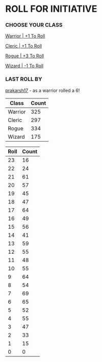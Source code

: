 # ROLL FOR INITIATIVE
### CHOOSE YOUR CLASS

[Warrior | +1 To Roll](https://github.com/benjaminsampica/benjaminsampica/issues/new?title=roll%7Cwarrior&body=Just+click+%27Submit+new+issue%27.)

[Cleric | +1 To Roll](https://github.com/benjaminsampica/benjaminsampica/issues/new?title=roll%7Ccleric&body=Just+click+%27Submit+new+issue%27.)

[Rogue | +3 To Roll](https://github.com/benjaminsampica/benjaminsampica/issues/new?title=roll%7Crogue&body=Just+click+%27Submit+new+issue%27.)

[Wizard | -1 To Roll](https://github.com/benjaminsampica/benjaminsampica/issues/new?title=roll%7Cwizard&body=Just+click+%27Submit+new+issue%27.)
### LAST ROLL BY
[prakarsh17](https://www.github.com/prakarsh17) - as a warrior rolled a 6!

|Class|Count|
|-|-|
|Warrior|325|
|Cleric|297|
|Rogue|334|
|Wizard|175|

|Roll|Count|
|-|-|
|23|16
|22|24
|21|61
|20|57
|19|45
|18|47
|17|64
|16|49
|15|56
|14|41
|13|59
|12|55
|11|48
|10|55
|9|64
|8|54
|7|69
|6|65
|5|52
|4|55
|3|47
|2|33
|1|15
|0|0
